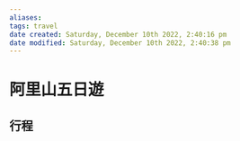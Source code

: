 ```yaml
---
aliases: 
tags: travel 
date created: Saturday, December 10th 2022, 2:40:16 pm
date modified: Saturday, December 10th 2022, 2:40:38 pm
---
```


# 阿里山五日遊

## 行程


